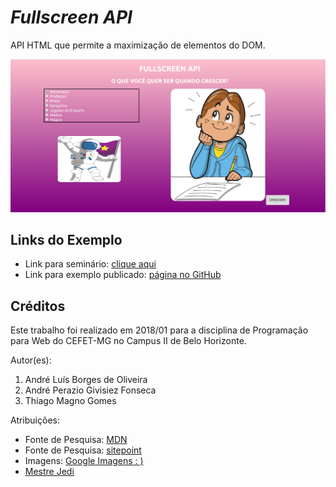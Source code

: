 # _Fullscreen API_

API HTML que permite a maximização de elementos do DOM.

![](img/screenshot.png)


## Links do Exemplo

- Link para seminário: [clique aqui](andrelbol.github.io/Trabalhos-Web/Presentation)
- Link para exemplo publicado: [página no GitHub](https://fegemo.github.io/cefet-web-weblot/apis/full-screen-api/)

## Créditos

Este trabalho foi realizado em 2018/01 para a disciplina de Programação para Web do CEFET-MG no Campus II de Belo Horizonte.

Autor(es):

1. André Luís Borges de Oliveira
1. André Perazio Givisiez Fonseca
1. Thiago Magno Gomes

Atribuições:

- Fonte de Pesquisa: [MDN](https://developer.mozilla.org/pt-BR/)
- Fonte de Pesquisa: [sitepoint](https://www.sitepoint.com)
- Imagens: [Google Imagens : )](https://www.google.com.br/imghp?hl=pt-BR&tab=wi)
- [Mestre Jedi](https://github.com/fegemo) 
